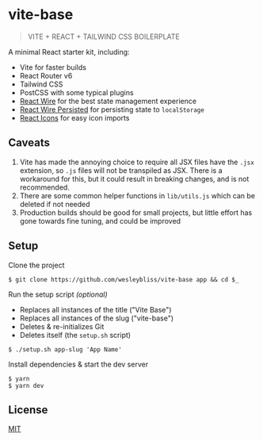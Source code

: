 
# vite-base

> VITE + REACT + TAILWIND CSS BOILERPLATE

A minimal React starter kit, including:

- Vite for faster builds
- React Router v6
- Tailwind CSS
- PostCSS with some typical plugins
- [React Wire](https://github.com/forminator/react-wire) for the best state management experience
- [React Wire Persisted](https://github.com/wesleybliss/react-wire-persisted) for persisting state to `localStorage`
- [React Icons](https://github.com/react-icons/react-icons) for easy icon imports


## Caveats

1. Vite has made the annoying choice to require all JSX files have the `.jsx` extension, so `.js` files will not be transpiled as JSX. There is a workaround for this, but it could result in breaking changes, and is not recommended.
2. There are some common helper functions in `lib/utils.js` which can be deleted if not needed
3. Production builds should be good for small projects, but little effort has gone towards fine tuning, and could be improved

## Setup

Clone the project

```shell
$ git clone https://github.com/wesleybliss/vite-base app && cd $_
```

Run the setup script _(optional)_

- Replaces all instances of the title ("Vite Base")
- Replaces all instances of the slug ("vite-base")
- Deletes & re-initializes Git
- Deletes itself (the `setup.sh` script)

```shell
$ ./setup.sh app-slug 'App Name'
```

Install dependencies & start the dev server

```shell
$ yarn
$ yarn dev
```


## License

[MIT](https://choosealicense.com/licenses/mit/)
